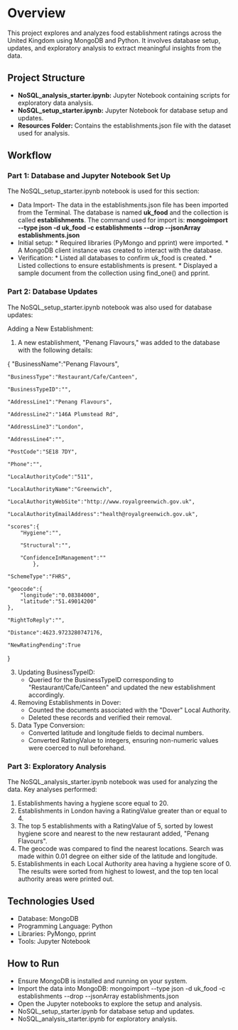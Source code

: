 # Overview
This project explores and analyzes food establishment ratings across the United Kingdom using MongoDB and Python. It involves database setup, updates, and exploratory analysis to extract meaningful insights from the data.

## Project Structure
* **NoSQL_analysis_starter.ipynb:** Jupyter Notebook containing scripts for exploratory data analysis.
* **NoSQL_setup_starter.ipynb:** Jupyter Notebook for database setup and updates.
* **Resources Folder:** Contains the establishments.json file with the dataset used for analysis.

## Workflow

### Part 1: Database and Jupyter Notebook Set Up
The NoSQL_setup_starter.ipynb notebook is used for this section:
 * Data Import-  The data in the establishments.json file has been imported from the Terminal. The database is named **uk_food** and the collection is called **establishments**. The command used for import is:
        **mongoimport --type json -d uk_food -c establishments --drop --jsonArray establishments.json**
 * Initial setup:
       * Required libraries (PyMongo and pprint) were imported.
       * A MongoDB client instance was created to interact with the database.
 * Verification:
       * Listed all databases to confirm uk_food is created.
       * Listed collections to ensure establishments is present.
       * Displayed a sample document from the collection using find_one() and pprint.
       

### Part 2: Database Updates
The NoSQL_setup_starter.ipynb notebook was also used for database updates:

Adding a New Establishment:
1. A new establishment, "Penang Flavours," was added to the database with the following details:
   
{
    "BusinessName":"Penang Flavours",
    
    "BusinessType":"Restaurant/Cafe/Canteen",
    
    "BusinessTypeID":"",
    
    "AddressLine1":"Penang Flavours",
    
    "AddressLine2":"146A Plumstead Rd",
    
    "AddressLine3":"London",
    
    "AddressLine4":"",
    
    "PostCode":"SE18 7DY",
    
    "Phone":"",
    
    "LocalAuthorityCode":"511",
    
    "LocalAuthorityName":"Greenwich",
    
    "LocalAuthorityWebSite":"http://www.royalgreenwich.gov.uk",
    
    "LocalAuthorityEmailAddress":"health@royalgreenwich.gov.uk",
    
    "scores":{
        "Hygiene":"",
        
        "Structural":"",
        
        "ConfidenceInManagement":""
            },
            
    "SchemeType":"FHRS",
    
    "geocode":{
        "longitude":"0.08384000",
        "latitude":"51.49014200"
    },
    
    "RightToReply":"",
    
    "Distance":4623.9723280747176,
    
    "NewRatingPending":True
}

3.  Updating BusinessTypeID:
    * Queried for the BusinessTypeID corresponding to "Restaurant/Cafe/Canteen" and updated the new establishment accordingly.
4.  Removing Establishments in Dover:
    * Counted the documents associated with the "Dover" Local Authority.
    * Deleted these records and verified their removal.
5.  Data Type Conversion:
    * Converted latitude and longitude fields to decimal numbers.
    * Converted RatingValue to integers, ensuring non-numeric values were coerced to null beforehand.

### Part 3: Exploratory Analysis
The NoSQL_analysis_starter.ipynb notebook was used for analyzing the data. Key analyses performed:
1. Establishments having a hygiene score equal to 20.
2. Establishments in London having a RatingValue greater than or equal to 4. 
3. The top 5 establishments with a RatingValue of 5, sorted by lowest hygiene score and nearest to the new restaurant added, "Penang Flavours". 
4. The geocode was compared to find the nearest locations. Search was made within 0.01 degree on either side of the latitude and longitude.
5. Establishments in each Local Authority area having a hygiene score of 0. The results were sorted from highest to lowest, and the top ten local authority areas were printed out.

## Technologies Used
* Database: MongoDB
* Programming Language: Python
* Libraries: PyMongo, pprint
* Tools: Jupyter Notebook

## How to Run

* Ensure MongoDB is installed and running on your system.
* Import the data into MongoDB:
    mongoimport --type json -d uk_food -c establishments --drop --jsonArray establishments.json
* Open the Jupyter notebooks to explore the setup and analysis.
* NoSQL_setup_starter.ipynb for database setup and updates.
* NoSQL_analysis_starter.ipynb for exploratory analysis.



